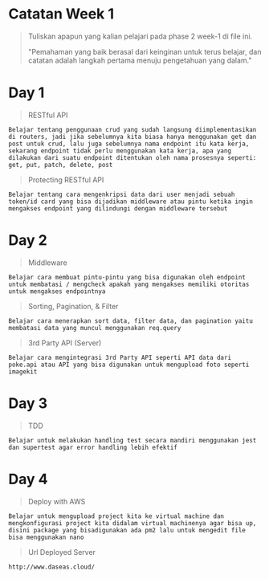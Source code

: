 # Catatan Week 1

> Tuliskan apapun yang kalian pelajari pada phase 2 week-1 di file ini.
>
> "Pemahaman yang baik berasal dari keinginan untuk terus belajar, dan catatan adalah langkah pertama menuju pengetahuan yang dalam."

# Day 1
>RESTful API
```
Belajar tentang penggunaan crud yang sudah langsung diimplementasikan di routers, jadi jika sebelumnya kita biasa hanya menggunakan get dan post untuk crud, lalu juga sebelumnya nama endpoint itu kata kerja, sekarang endpoint tidak perlu menggunakan kata kerja, apa yang dilakukan dari suatu endpoint ditentukan oleh nama prosesnya seperti: get, put, patch, delete, post
```

>Protecting RESTful API
```
Belajar tentang cara mengenkripsi data dari user menjadi sebuah token/id card yang bisa dijadikan middleware atau pintu ketika ingin mengakses endpoint yang dilindungi dengan middleware tersebut
```

# Day 2
>Middleware
```
Belajar cara membuat pintu-pintu yang bisa digunakan oleh endpoint untuk membatasi / mengcheck apakah yang mengakses memiliki otoritas untuk mengakses endpointnya
```
>Sorting, Pagination, & Filter
```
Belajar cara menerapkan sort data, filter data, dan pagination yaitu membatasi data yang muncul menggunakan req.query
```
>3rd Party API (Server)
```
Belajar cara mengintegrasi 3rd Party API seperti API data dari poke.api atau API yang bisa digunakan untuk mengupload foto seperti imagekit
```

# Day 3
>TDD
```
Belajar untuk melakukan handling test secara mandiri menggunakan jest dan supertest agar error handling lebih efektif
```

# Day 4
>Deploy with AWS
```
Belajar untuk mengupload project kita ke virtual machine dan mengkonfigurasi project kita didalam virtual machinenya agar bisa up, disini package yang bisadigunakan ada pm2 lalu untuk mengedit file bisa menggunakan nano
```
>Url Deployed Server
```
http://www.daseas.cloud/
```